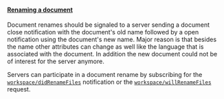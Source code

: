 #### <a href="#textDocument_didRename" name="textDocument_didRename" class="anchor">Renaming a document</a>

Document renames should be signaled to a server sending a document close notification with the document's old name followed by a open notification using the document's new name. Major reason is that besides the name other attributes can change as well like the language that is associated with the document. In addition the new document could not be of interest for the server anymore.

Servers can participate in a document rename by subscribing for the [`workspace/didRenameFiles`](#workspace_didRenameFiles) notification or the [`workspace/willRenameFiles`](#workspace_willRenameFiles) request.
